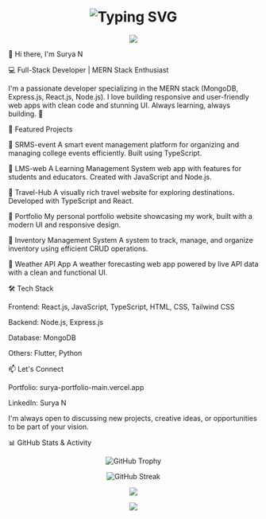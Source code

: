 <h1 align="center">
  <img src="https://readme-typing-svg.herokuapp.com?font=Fira+Code&weight=600&size=28&pause=1000&color=00FFFF&center=true&vCenter=true&width=650&lines=Welcome+to+my+GitHub!;I'm+Surya+N+-+Full+Stack+Developer;MERN+Stack+Specialist+%F0%9F%92%BB;Crafting+Modern+Web+Experiences+%F0%9F%9A%80" alt="Typing SVG" />
</h1>


<p align="center">
  <img src="https://capsule-render.vercel.app/api?type=waving&color=0:0f0c29,50:302b63,100:24243e&height=220&section=header&text=Surya%20N&fontSize=45&fontAlign=40&fontColor=00FFFF&desc=Full%20Stack%20Developer%20|%20Tech%20Enthusiast&descSize=20&descAlign=70&animation=fadeIn" />
</p>




👋 Hi there, I'm Surya N

💻 Full-Stack Developer | MERN Stack Enthusiast

I'm a passionate developer specializing in the MERN stack (MongoDB, Express.js, React.js, Node.js). I love building responsive and user-friendly web apps with clean code and stunning UI. Always learning, always building. 🚀

🧠 Featured Projects


🔸 SRMS-event	A smart event management platform for organizing and managing college events efficiently. Built using TypeScript.

🔸 LMS-web	A Learning Management System web app with features for students and educators. Created with JavaScript and Node.js.

🔸 Travel-Hub	A visually rich travel website for exploring destinations. Developed with TypeScript and React.

🔸 Portfolio	My personal portfolio website showcasing my work, built with a modern UI and responsive design.

🔸 Inventory Management System	A system to track, manage, and organize inventory using efficient CRUD operations.

🔸 Weather API App	A weather forecasting web app powered by live API data with a clean and functional UI.

🛠️ Tech Stack

Frontend: React.js, JavaScript, TypeScript, HTML, CSS, Tailwind CSS

Backend: Node.js, Express.js

Database: MongoDB

Others: Flutter, Python

📫 Let's Connect

Portfolio: surya-portfolio-main.vercel.app

LinkedIn: Surya N

I'm always open to discussing new projects, creative ideas, or opportunities to be part of your vision.

📊 GitHub Stats & Activity

<!-- GitHub Profile Trophy -->
<p align="center">
  <img src="https://github-profile-trophy.vercel.app/?username=Surya-1023&theme=darkhub" alt="GitHub Trophy" />
</p>


<p align="center">
  <img src="https://streak-stats.demolab.com/?user=Surya-1023&theme=dark&hide_border=true&background=0D1117&stroke=00FFFF" alt="GitHub Streak"/>
</p>

<p align="center">
  <img src="https://github-readme-stats.vercel.app/api/top-langs/?username=Surya-1023&layout=compact&theme=tokyonight&hide_border=true" />
</p>

<p align="center">
  <img src="https://github-readme-activity-graph.vercel.app/graph?username=Surya-1023&theme=react-dark&hide_border=true&area=true" />
</p>



